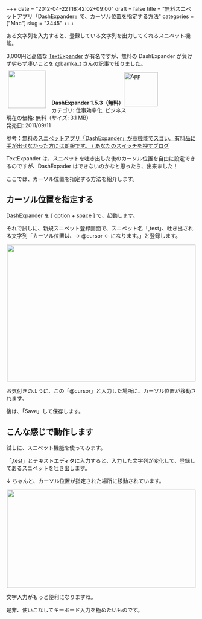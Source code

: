 +++
date = "2012-04-22T18:42:02+09:00"
draft = false
title = "無料スニペットアプリ「DashExpander」で、カーソル位置を指定する方法"
categories = ["Mac"]
slug = "3445"
+++

ある文字列を入力すると、登録している文字列を出力してくれるスニペット機能。

3,000円と高価な <a href="https://itunes.apple.com/jp/app/id405274824?mt=12&uo=4&at=11l3RT" target="_blank" rel="nofollow">TextExpander</a> が有名ですが、無料の DashExpander が負けず劣らず凄いことを @bamka_t さんの記事で知りました。

<a href="https://itunes.apple.com/jp/app/id458867049?mt=12&uo=4&at=11l3RT" target="_blank" rel="nofollow"><img width="100" class="alignleft" align="left" src="http://a4.mzstatic.com/us/r1000/092/Purple/v4/08/42/11/084211b7-ed99-38de-fbc1-c17df38f2b50/dashExpander.100x100-75.png" style="margin: -5px 15px 1px 5px;"></a><strong> DashExpander 1.5.3（無料）</strong><a href="https://itunes.apple.com/jp/app/id458867049?mt=12&uo=4&at=11l3RT" target="_blank" rel="nofollow"><img src="/images/2012/12/viewinitunes_jp.png" style="vertical-align:bottom;" width="90" alt="App"></a><br> カテゴリ: 仕事効率化, ビジネス<br> 現在の価格: 無料（サイズ: 3.1 MB）<br> 発売日: 2011/09/11<br style="clear: both;">

参考：<a href="http://kazoo1837.blog23.fc2.com/blog-entry-278.html" target="_blank">無料のスニペットアプリ「DashExpander」が高機能でスゴい。有料品に手が出せなかった方には朗報です。 / あなたのスイッチを押すブログ</a>

TextExpander は、スニペットを吐き出した後のカーソル位置を自由に設定できるのですが、DashExpader はできないのかなと思ったら、出来ました！

ここでは、カーソル位置を指定する方法を紹介します。

<h2>カーソル位置を指定する</h2>

DashExpander を [ option + space ] で、起動します。

それで試しに、新規スニペット登録画面で、スニペット名「,test」、吐き出される文字列「カーソル位置は、→ @cursor ← になります。」と登録します。

<img style="display:block; margin-left:auto; margin-right:auto;" src="/images/2012/04/3445_1.png" border="0" width="500" height="363" />

お気付きのように、この「@cursor」と入力した場所に、カーソル位置が移動されます。

後は、「Save」して保存します。

<h2>こんな感じで動作します</h2>

試しに、スニペット機能を使ってみます。

「,test」とテキストエディタに入力すると、入力した文字列が変化して、登録してあるスニペットを吐き出します。

↓ ちゃんと、カーソル位置が指定された場所に移動されています。

<img style="display:block; margin-left:auto; margin-right:auto;" src="/images/2012/04/3445_2.png" border="0" width="500" height="260" />

文字入力がもっと便利になりますね。

是非、使いこなしてキーボード入力を極めたいものです。
